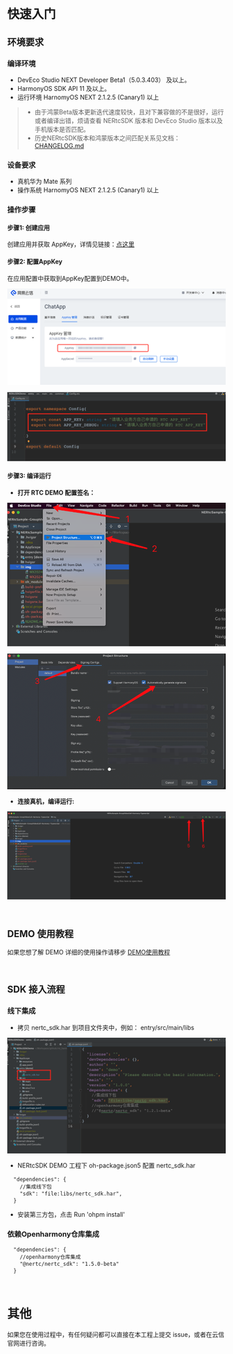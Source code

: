 # 快速入门

## 环境要求

### 编译环境
- DevEco Studio NEXT Developer Beta1（5.0.3.403） 及以上。
- HarmonyOS SDK API 11 及以上。
- 运行环境 HarnomyOS NEXT 2.1.2.5 (Canary1) 以上

>- 由于鸿蒙Beta版本更新迭代速度较快，且对下兼容做的不是很好，运行或者编译出错，烦请查看 NERtcSDK 版本和 DevEco Studio 版本以及手机版本是否匹配。
>- 历史NERtcSDK版本和鸿蒙版本之间匹配关系见文档：[CHANGELOG.md](./document/CHANGELOG.md) 

### 设备要求
- 真机华为 Mate 系列
- 操作系统 HarnomyOS NEXT 2.1.2.5 (Canary1) 以上


### 操作步骤

#### 步骤1: 创建应用
创建应用并获取 AppKey，详情见链接：[点这里](https://doc.yunxin.163.com/console/docs/TIzMDE4NTA?platform=console)

#### 步骤2: 配置AppKey

在应用配置中获取到AppKey配置到DEMO中。

![WX20240222-101914.png](./image/WX20240222-101914.png)

![WX20240222-102042.png](./image/WX20240222-102042.png)


#### 步骤3: 编译运行

- **打开 RTC DEMO 配置签名：**

![WX20240222-102536.png](./image/WX20240222-102536.png)

![WX20240222-102735.png](./image/WX20240222-102735.png)

- **连接真机，编译运行:**

![WX20240222-102948.png](./image/WX20240222-102948.png)


<br>

## DEMO 使用教程

如果您想了解 DEMO 详细的使用操作请移步 [DEMO使用教程](./document/DEMOUSEAGE.md)


<br>

## SDK 接入流程

### 线下集成

- 拷贝 nertc_sdk.har 到项目文件夹中，例如： entry/src/main/libs

![copy_har_libs.png](./image/copy_har_libs.png)

- NERtcSDK DEMO 工程下 oh-package.json5 配置 nertc_sdk.har
```json5
  "dependencies": {
    //集成线下包
    "sdk": "file:libs/nertc_sdk.har",
  }
```
- 安装第三方包，点击 Run 'ohpm install'

### 依赖Openharmony仓库集成

```json5
  "dependencies": {
    //openharmony仓库集成
    "@nertc/nertc_sdk": "1.5.0-beta"
  }
```

<br>

# 其他

如果您在使用过程中，有任何疑问都可以直接在本工程上提交 issue，或者在云信官网进行咨询。





















